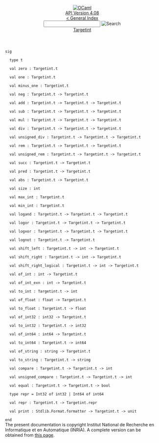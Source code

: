 <!-- ((! set title API !)) ((! set documentation !)) ((! set api !)) ((! set nobreadcrumb !)) -->
<div class="api"><header><nav class="toc brand"><a class="brand" href="https://ocaml.org/"><img src="colour-logo-gray.svg" class="svg" alt="OCaml"></a></nav><nav class="toc"><div class="toc_version"><a href="/docs" id="version-select">API Version 4.08</a></div><a href="index.html">&lt; General Index</a><div class="api_search"><input type="text" name="apisearch" id="api_search" oninput="mySearch(false);" onkeypress="this.oninput();" onclick="this.oninput();" onpaste="this.oninput();">
<img src="search_icon.svg" alt="Search" class="svg" onclick="mySearch(false)"></div>
<div id="search_results"></div><div class="toc_title"><a href="Targetint.html">Targetint</a></div><ul></ul></nav></header>
<code class="code"><span class="keyword">sig</span><br>
&nbsp;&nbsp;<span class="keyword">type</span>&nbsp;t<br>
&nbsp;&nbsp;<span class="keyword">val</span>&nbsp;zero&nbsp;:&nbsp;<span class="constructor">Targetint</span>.t<br>
&nbsp;&nbsp;<span class="keyword">val</span>&nbsp;one&nbsp;:&nbsp;<span class="constructor">Targetint</span>.t<br>
&nbsp;&nbsp;<span class="keyword">val</span>&nbsp;minus_one&nbsp;:&nbsp;<span class="constructor">Targetint</span>.t<br>
&nbsp;&nbsp;<span class="keyword">val</span>&nbsp;neg&nbsp;:&nbsp;<span class="constructor">Targetint</span>.t&nbsp;<span class="keywordsign">-&gt;</span>&nbsp;<span class="constructor">Targetint</span>.t<br>
&nbsp;&nbsp;<span class="keyword">val</span>&nbsp;add&nbsp;:&nbsp;<span class="constructor">Targetint</span>.t&nbsp;<span class="keywordsign">-&gt;</span>&nbsp;<span class="constructor">Targetint</span>.t&nbsp;<span class="keywordsign">-&gt;</span>&nbsp;<span class="constructor">Targetint</span>.t<br>
&nbsp;&nbsp;<span class="keyword">val</span>&nbsp;sub&nbsp;:&nbsp;<span class="constructor">Targetint</span>.t&nbsp;<span class="keywordsign">-&gt;</span>&nbsp;<span class="constructor">Targetint</span>.t&nbsp;<span class="keywordsign">-&gt;</span>&nbsp;<span class="constructor">Targetint</span>.t<br>
&nbsp;&nbsp;<span class="keyword">val</span>&nbsp;mul&nbsp;:&nbsp;<span class="constructor">Targetint</span>.t&nbsp;<span class="keywordsign">-&gt;</span>&nbsp;<span class="constructor">Targetint</span>.t&nbsp;<span class="keywordsign">-&gt;</span>&nbsp;<span class="constructor">Targetint</span>.t<br>
&nbsp;&nbsp;<span class="keyword">val</span>&nbsp;div&nbsp;:&nbsp;<span class="constructor">Targetint</span>.t&nbsp;<span class="keywordsign">-&gt;</span>&nbsp;<span class="constructor">Targetint</span>.t&nbsp;<span class="keywordsign">-&gt;</span>&nbsp;<span class="constructor">Targetint</span>.t<br>
&nbsp;&nbsp;<span class="keyword">val</span>&nbsp;unsigned_div&nbsp;:&nbsp;<span class="constructor">Targetint</span>.t&nbsp;<span class="keywordsign">-&gt;</span>&nbsp;<span class="constructor">Targetint</span>.t&nbsp;<span class="keywordsign">-&gt;</span>&nbsp;<span class="constructor">Targetint</span>.t<br>
&nbsp;&nbsp;<span class="keyword">val</span>&nbsp;rem&nbsp;:&nbsp;<span class="constructor">Targetint</span>.t&nbsp;<span class="keywordsign">-&gt;</span>&nbsp;<span class="constructor">Targetint</span>.t&nbsp;<span class="keywordsign">-&gt;</span>&nbsp;<span class="constructor">Targetint</span>.t<br>
&nbsp;&nbsp;<span class="keyword">val</span>&nbsp;unsigned_rem&nbsp;:&nbsp;<span class="constructor">Targetint</span>.t&nbsp;<span class="keywordsign">-&gt;</span>&nbsp;<span class="constructor">Targetint</span>.t&nbsp;<span class="keywordsign">-&gt;</span>&nbsp;<span class="constructor">Targetint</span>.t<br>
&nbsp;&nbsp;<span class="keyword">val</span>&nbsp;succ&nbsp;:&nbsp;<span class="constructor">Targetint</span>.t&nbsp;<span class="keywordsign">-&gt;</span>&nbsp;<span class="constructor">Targetint</span>.t<br>
&nbsp;&nbsp;<span class="keyword">val</span>&nbsp;pred&nbsp;:&nbsp;<span class="constructor">Targetint</span>.t&nbsp;<span class="keywordsign">-&gt;</span>&nbsp;<span class="constructor">Targetint</span>.t<br>
&nbsp;&nbsp;<span class="keyword">val</span>&nbsp;abs&nbsp;:&nbsp;<span class="constructor">Targetint</span>.t&nbsp;<span class="keywordsign">-&gt;</span>&nbsp;<span class="constructor">Targetint</span>.t<br>
&nbsp;&nbsp;<span class="keyword">val</span>&nbsp;size&nbsp;:&nbsp;int<br>
&nbsp;&nbsp;<span class="keyword">val</span>&nbsp;max_int&nbsp;:&nbsp;<span class="constructor">Targetint</span>.t<br>
&nbsp;&nbsp;<span class="keyword">val</span>&nbsp;min_int&nbsp;:&nbsp;<span class="constructor">Targetint</span>.t<br>
&nbsp;&nbsp;<span class="keyword">val</span>&nbsp;logand&nbsp;:&nbsp;<span class="constructor">Targetint</span>.t&nbsp;<span class="keywordsign">-&gt;</span>&nbsp;<span class="constructor">Targetint</span>.t&nbsp;<span class="keywordsign">-&gt;</span>&nbsp;<span class="constructor">Targetint</span>.t<br>
&nbsp;&nbsp;<span class="keyword">val</span>&nbsp;logor&nbsp;:&nbsp;<span class="constructor">Targetint</span>.t&nbsp;<span class="keywordsign">-&gt;</span>&nbsp;<span class="constructor">Targetint</span>.t&nbsp;<span class="keywordsign">-&gt;</span>&nbsp;<span class="constructor">Targetint</span>.t<br>
&nbsp;&nbsp;<span class="keyword">val</span>&nbsp;logxor&nbsp;:&nbsp;<span class="constructor">Targetint</span>.t&nbsp;<span class="keywordsign">-&gt;</span>&nbsp;<span class="constructor">Targetint</span>.t&nbsp;<span class="keywordsign">-&gt;</span>&nbsp;<span class="constructor">Targetint</span>.t<br>
&nbsp;&nbsp;<span class="keyword">val</span>&nbsp;lognot&nbsp;:&nbsp;<span class="constructor">Targetint</span>.t&nbsp;<span class="keywordsign">-&gt;</span>&nbsp;<span class="constructor">Targetint</span>.t<br>
&nbsp;&nbsp;<span class="keyword">val</span>&nbsp;shift_left&nbsp;:&nbsp;<span class="constructor">Targetint</span>.t&nbsp;<span class="keywordsign">-&gt;</span>&nbsp;int&nbsp;<span class="keywordsign">-&gt;</span>&nbsp;<span class="constructor">Targetint</span>.t<br>
&nbsp;&nbsp;<span class="keyword">val</span>&nbsp;shift_right&nbsp;:&nbsp;<span class="constructor">Targetint</span>.t&nbsp;<span class="keywordsign">-&gt;</span>&nbsp;int&nbsp;<span class="keywordsign">-&gt;</span>&nbsp;<span class="constructor">Targetint</span>.t<br>
&nbsp;&nbsp;<span class="keyword">val</span>&nbsp;shift_right_logical&nbsp;:&nbsp;<span class="constructor">Targetint</span>.t&nbsp;<span class="keywordsign">-&gt;</span>&nbsp;int&nbsp;<span class="keywordsign">-&gt;</span>&nbsp;<span class="constructor">Targetint</span>.t<br>
&nbsp;&nbsp;<span class="keyword">val</span>&nbsp;of_int&nbsp;:&nbsp;int&nbsp;<span class="keywordsign">-&gt;</span>&nbsp;<span class="constructor">Targetint</span>.t<br>
&nbsp;&nbsp;<span class="keyword">val</span>&nbsp;of_int_exn&nbsp;:&nbsp;int&nbsp;<span class="keywordsign">-&gt;</span>&nbsp;<span class="constructor">Targetint</span>.t<br>
&nbsp;&nbsp;<span class="keyword">val</span>&nbsp;to_int&nbsp;:&nbsp;<span class="constructor">Targetint</span>.t&nbsp;<span class="keywordsign">-&gt;</span>&nbsp;int<br>
&nbsp;&nbsp;<span class="keyword">val</span>&nbsp;of_float&nbsp;:&nbsp;float&nbsp;<span class="keywordsign">-&gt;</span>&nbsp;<span class="constructor">Targetint</span>.t<br>
&nbsp;&nbsp;<span class="keyword">val</span>&nbsp;to_float&nbsp;:&nbsp;<span class="constructor">Targetint</span>.t&nbsp;<span class="keywordsign">-&gt;</span>&nbsp;float<br>
&nbsp;&nbsp;<span class="keyword">val</span>&nbsp;of_int32&nbsp;:&nbsp;int32&nbsp;<span class="keywordsign">-&gt;</span>&nbsp;<span class="constructor">Targetint</span>.t<br>
&nbsp;&nbsp;<span class="keyword">val</span>&nbsp;to_int32&nbsp;:&nbsp;<span class="constructor">Targetint</span>.t&nbsp;<span class="keywordsign">-&gt;</span>&nbsp;int32<br>
&nbsp;&nbsp;<span class="keyword">val</span>&nbsp;of_int64&nbsp;:&nbsp;int64&nbsp;<span class="keywordsign">-&gt;</span>&nbsp;<span class="constructor">Targetint</span>.t<br>
&nbsp;&nbsp;<span class="keyword">val</span>&nbsp;to_int64&nbsp;:&nbsp;<span class="constructor">Targetint</span>.t&nbsp;<span class="keywordsign">-&gt;</span>&nbsp;int64<br>
&nbsp;&nbsp;<span class="keyword">val</span>&nbsp;of_string&nbsp;:&nbsp;string&nbsp;<span class="keywordsign">-&gt;</span>&nbsp;<span class="constructor">Targetint</span>.t<br>
&nbsp;&nbsp;<span class="keyword">val</span>&nbsp;to_string&nbsp;:&nbsp;<span class="constructor">Targetint</span>.t&nbsp;<span class="keywordsign">-&gt;</span>&nbsp;string<br>
&nbsp;&nbsp;<span class="keyword">val</span>&nbsp;compare&nbsp;:&nbsp;<span class="constructor">Targetint</span>.t&nbsp;<span class="keywordsign">-&gt;</span>&nbsp;<span class="constructor">Targetint</span>.t&nbsp;<span class="keywordsign">-&gt;</span>&nbsp;int<br>
&nbsp;&nbsp;<span class="keyword">val</span>&nbsp;unsigned_compare&nbsp;:&nbsp;<span class="constructor">Targetint</span>.t&nbsp;<span class="keywordsign">-&gt;</span>&nbsp;<span class="constructor">Targetint</span>.t&nbsp;<span class="keywordsign">-&gt;</span>&nbsp;int<br>
&nbsp;&nbsp;<span class="keyword">val</span>&nbsp;equal&nbsp;:&nbsp;<span class="constructor">Targetint</span>.t&nbsp;<span class="keywordsign">-&gt;</span>&nbsp;<span class="constructor">Targetint</span>.t&nbsp;<span class="keywordsign">-&gt;</span>&nbsp;bool<br>
&nbsp;&nbsp;<span class="keyword">type</span>&nbsp;repr&nbsp;=&nbsp;<span class="constructor">Int32</span>&nbsp;<span class="keyword">of</span>&nbsp;int32&nbsp;<span class="keywordsign">|</span>&nbsp;<span class="constructor">Int64</span>&nbsp;<span class="keyword">of</span>&nbsp;int64<br>
&nbsp;&nbsp;<span class="keyword">val</span>&nbsp;repr&nbsp;:&nbsp;<span class="constructor">Targetint</span>.t&nbsp;<span class="keywordsign">-&gt;</span>&nbsp;<span class="constructor">Targetint</span>.repr<br>
&nbsp;&nbsp;<span class="keyword">val</span>&nbsp;print&nbsp;:&nbsp;<span class="constructor">Stdlib</span>.<span class="constructor">Format</span>.formatter&nbsp;<span class="keywordsign">-&gt;</span>&nbsp;<span class="constructor">Targetint</span>.t&nbsp;<span class="keywordsign">-&gt;</span>&nbsp;unit<br>
<span class="keyword">end</span></code>
<div class="copyright">The present documentation is copyright Institut National de Recherche en Informatique et en Automatique (INRIA). A complete version can be obtained from <a href="http://caml.inria.fr/pub/docs/manual-ocaml/">this page</a>.</div></div>
